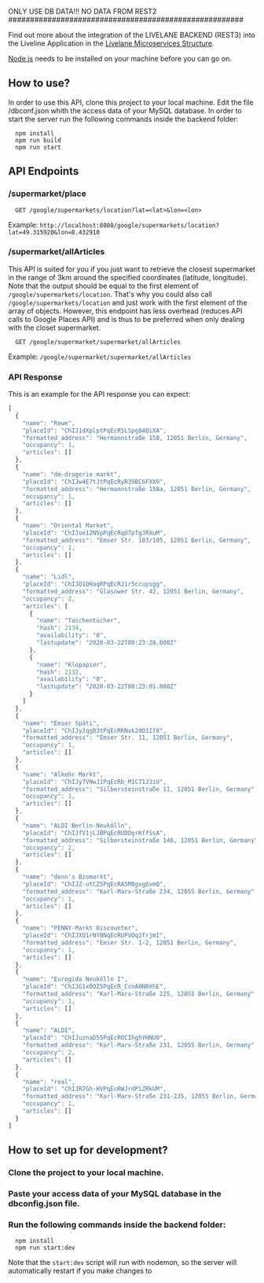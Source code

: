 ONLY USE DB DATA!!! NO DATA FROM REST2
######################################################

Find out more about the integration of the LIVELANE BACKEND (REST3) into the Liveline Application in the [Livelane Microservices Structure](https://docs.google.com/document/d/1RLdGLrOS8xFzT58jS5aggvNy8lCMdPbxYCEXZ2F2ziw/edit).

[Node.js](https://nodejs.org/de/download/) needs to be installed on your machine before you can go on.

## How to use?
In order to use this API, clone this project to your local machine. Edit the file /dbconf.json whith the access data of your MySQL database. 
In order to start the server run the following commands inside the backend folder:

      npm install
      npm run build
      npm run start


## API Endpoints
### /supermarket/place      
      GET /google/supermarkets/location?lat=<lat>&lon=<lon>
Example: `http://localhost:8080/google/supermarkets/location?lat=49.315920&lon=8.432910`


### /supermarket/allArticles
This API is suited for you if you just want to retrieve the closest supermarket in the range of 3km around the specified coordinates (latitude, longitude). Note that the output should be equal to the first element of `/google/supermarkets/location`. That's why you could also call `/google/supermarkets/location` and just work with the first element of the array of objects. However, this endpoint has less overhead (reduces API calls to Google Places API) and is thus to be preferred when only dealing with the closet supermarket.

      GET /google/supermarket/supermarket/allArticles

Example: `/google/supermarket/supermarket/allArticles`

### API Response
This is an example for the API response you can expect:
```javascript
[
  {
    "name": "Rewe",
    "placeId": "ChIJ1dXplptPqEcRSLSpg84QiXA",
    "formatted_address": "Hermannstraße 158, 12051 Berlin, Germany",
    "occupancy": 1,
    "articles": []
  },
  {
    "name": "dm-drogerie markt",
    "placeId": "ChIJw4E7tJtPqEcRyR39BC6FXX0",
    "formatted_address": "Hermannstraße 158a, 12051 Berlin, Germany",
    "occupancy": 1,
    "articles": []
  },
  {
    "name": "Oriental Market",
    "placeId": "ChIJoe12N5pPqEcRqO7pfgJRXuM",
    "formatted_address": "Emser Str. 103/105, 12051 Berlin, Germany",
    "occupancy": 1,
    "articles": []
  },
  {
    "name": "Lidl",
    "placeId": "ChIJO1QHaqRPqEcRJ1r5ccupsgg",
    "formatted_address": "Glasower Str. 42, 12051 Berlin, Germany",
    "occupancy": 2,
    "articles": [
      {
        "name": "Taschentücher",
        "hash": 2134,
        "availability": "0",
        "lastupdate": "2020-03-22T00:23:28.000Z"
      },
      {
        "name": "Klopapier",
        "hash": 2132,
        "availability": "0",
        "lastupdate": "2020-03-22T00:23:01.000Z"
      }
    ]
  },
  {
    "name": "Emser Späti",
    "placeId": "ChIJy2qgB3tPqEcRRNvk2dO1If8",
    "formatted_address": "Emser Str. 11, 12051 Berlin, Germany",
    "occupancy": 1,
    "articles": []
  },
  {
    "name": "Alkehr Markt",
    "placeId": "ChIJy7VNwJ1PqEcRb_M1C71J3iU",
    "formatted_address": "Silbersteinstraße 11, 12051 Berlin, Germany",
    "occupancy": 1,
    "articles": []
  },
  {
    "name": "ALDI Berlin-Neukölln",
    "placeId": "ChIJfV1jLJBPqEcRUDDgrKffSsA",
    "formatted_address": "Silbersteinstraße 146, 12051 Berlin, Germany",
    "occupancy": 2,
    "articles": []
  },
  {
    "name": "denn's Biomarkt",
    "placeId": "ChIJZ-utCZ5PqEcRA5M0gxg6vmQ",
    "formatted_address": "Karl-Marx-Straße 234, 12055 Berlin, Germany",
    "occupancy": 1,
    "articles": []
  },
  {
    "name": "PENNY-Markt Discounter",
    "placeId": "ChIJXQ1rNYBNqEcRUPVOqJfrjmI",
    "formatted_address": "Emser Str. 1-2, 12051 Berlin, Germany",
    "occupancy": 1,
    "articles": []
  },
  {
    "name": "Eurogida Neukölln I",
    "placeId": "ChIJG1xDOZ5PqEcR_CcnA0NRXhE",
    "formatted_address": "Karl-Marx-Straße 225, 12055 Berlin, Germany",
    "occupancy": 1,
    "articles": []
  },
  {
    "name": "ALDI",
    "placeId": "ChIJuznaD55PqEcROCIhghYHNU0",
    "formatted_address": "Karl-Marx-Straße 231, 12055 Berlin, Germany",
    "occupancy": 2,
    "articles": []
  },
  {
    "name": "real",
    "placeId": "ChIJR7Gh-HVPqEcRWJrdPiZRkUM",
    "formatted_address": "Karl-Marx-Straße 231-235, 12055 Berlin, Germany",
    "occupancy": 1,
    "articles": []
  }
]
```

## How to set up for development?
### Clone the project to your local machine.

### Paste your access data of your MySQL database in the dbconfig.json file.


### Run the following commands inside the backend folder:

      npm install
      npm run start:dev

Note that the `start:dev` script will run with nodemon, so the server will automatically restart if you make changes to
